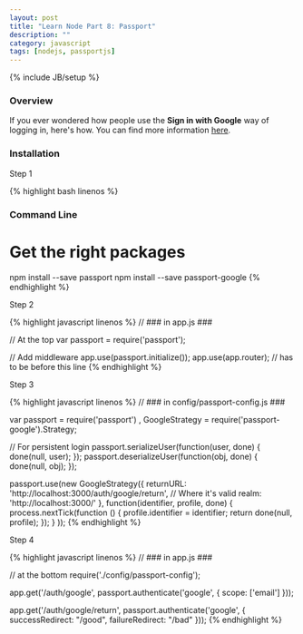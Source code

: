 ```yaml
---
layout: post
title: "Learn Node Part 8: Passport"
description: ""
category: javascript
tags: [nodejs, passportjs]
---
```

{% include JB/setup %}

<!-- Overview -->
<h3>Overview</h3>

If you ever wondered how people use the <b>Sign in with Google</b> way of logging in, here's how. You can find more information [here](https://github.com/GabrielGhe/NodePractice/tree/master/Server15Passport).

<h3>Installation</h3>

Step 1

<!-- Code _______________________________________-->
{% highlight bash linenos %}
### Command Line ###

# Get the right packages
npm install --save passport
npm install --save passport-google
{% endhighlight %}
<!-- /Code ^^^^^^^^^^^^^^^^^^^^^^^^^^^^^^^^^^^^^^-->

Step 2

<!-- Code _______________________________________-->
{% highlight javascript linenos %}
// ### in app.js ###

// At the top
var passport = require('passport');

// Add middleware
app.use(passport.initialize());
app.use(app.router);  // has to be before this line
{% endhighlight %}
<!-- /Code ^^^^^^^^^^^^^^^^^^^^^^^^^^^^^^^^^^^^^^-->

Step 3

<!-- Code _______________________________________-->
{% highlight javascript linenos %}
// ### in config/passport-config.js ###

var passport = require('passport')
  , GoogleStrategy = require('passport-google').Strategy;


// For persistent login
passport.serializeUser(function(user, done) {
  done(null, user);
});
passport.deserializeUser(function(obj, done) {
  done(null, obj);
});


passport.use(new GoogleStrategy({
    returnURL: 'http://localhost:3000/auth/google/return',
    // Where it's valid
    realm: 'http://localhost:3000/'
  },
  function(identifier, profile, done) {
    process.nextTick(function () {
      profile.identifier = identifier;
      return done(null, profile);
    });
  }
));
{% endhighlight %}
<!-- /Code ^^^^^^^^^^^^^^^^^^^^^^^^^^^^^^^^^^^^^^-->

Step 4

<!-- Code _______________________________________-->
{% highlight javascript linenos %}
// ### in app.js ###

// at the bottom
require('./config/passport-config');

app.get('/auth/google', passport.authenticate('google', {
  scope: ['email']
}));

app.get('/auth/google/return', passport.authenticate('google', {
  successRedirect: "/good",
  failureRedirect: "/bad"
}));
{% endhighlight %}
<!-- /Code ^^^^^^^^^^^^^^^^^^^^^^^^^^^^^^^^^^^^^^-->